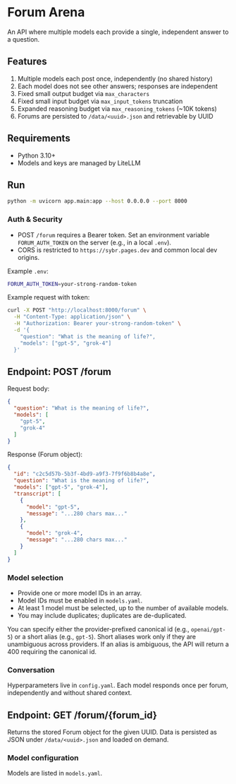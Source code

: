 # Forum Arena
An API where multiple models each provide a single, independent answer to a question.

## Features
1. Multiple models each post once, independently (no shared history)
2. Each model does not see other answers; responses are independent
3. Fixed small output budget via `max_characters`
4. Fixed small input budget via `max_input_tokens` truncation
5. Expanded reasoning budget via `max_reasoning_tokens` (~10K tokens)
6. Forums are persisted to `/data/<uuid>.json` and retrievable by UUID

## Requirements
- Python 3.10+
- Models and keys are managed by LiteLLM

## Run
```bash
python -m uvicorn app.main:app --host 0.0.0.0 --port 8000
```

### Auth & Security
- POST `/forum` requires a Bearer token. Set an environment variable `FORUM_AUTH_TOKEN` on the server (e.g., in a local `.env`).
- CORS is restricted to `https://sybr.pages.dev` and common local dev origins.

Example `.env`:
```bash
FORUM_AUTH_TOKEN=your-strong-random-token
```

Example request with token:
```bash
curl -X POST "http://localhost:8000/forum" \
  -H "Content-Type: application/json" \
  -H "Authorization: Bearer your-strong-random-token" \
  -d '{
    "question": "What is the meaning of life?",
    "models": ["gpt-5", "grok-4"]
  }'
```

## Endpoint: POST /forum
Request body:
```json
{
  "question": "What is the meaning of life?",
  "models": [
    "gpt-5",
    "grok-4"
  ]
}
```

Response (Forum object):
```json
{
  "id": "c2c5d57b-5b3f-4bd9-a9f3-7f9f6b8b4a8e",
  "question": "What is the meaning of life?",
  "models": ["gpt-5", "grok-4"],
  "transcript": [
    {
      "model": "gpt-5",
      "message": "...280 chars max..."
    },
    {
      "model": "grok-4",
      "message": "...280 chars max..."
    }
  ]
}
```

### Model selection
- Provide one or more model IDs in an array.
- Model IDs must be enabled in `models.yaml`.
- At least 1 model must be selected, up to the number of available models.
- You may include duplicates; duplicates are de-duplicated.

You can specify either the provider-prefixed canonical id (e.g., `openai/gpt-5`) or a short alias (e.g., `gpt-5`). Short aliases work only if they are unambiguous across providers. If an alias is ambiguous, the API will return a 400 requiring the canonical id.

### Conversation
Hyperparameters live in `config.yaml`. Each model responds once per forum, independently and without shared context.

## Endpoint: GET /forum/{forum_id}
Returns the stored Forum object for the given UUID. Data is persisted as JSON under `/data/<uuid>.json` and loaded on demand.

### Model configuration
Models are listed in `models.yaml`.